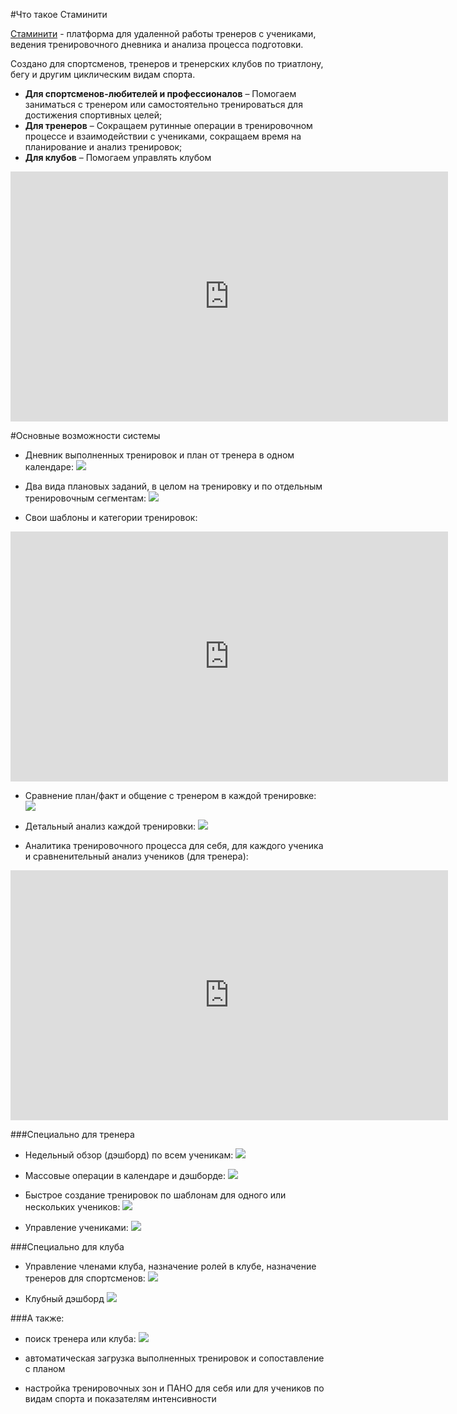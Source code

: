 #Что такое Стаминити

[Стаминити](https://staminity.com) - платформа для удаленной работы тренеров с учениками, ведения тренировочного дневника и анализа процесса подготовки. 

Создано для спортсменов, тренеров и тренерских клубов по триатлону, бегу и другим циклическим видам спорта. 

* **Для спортсменов-любителей и профессионалов** – Помогаем заниматься с тренером или самостоятельно тренироваться для достижения спортивных целей;
* **Для тренеров** – Cокращаем рутинные операции в тренировочном процессе и взаимодействии с учениками, сокращаем время на планирование и анализ тренировок; 
* **Для клубов** – Помогаем управлять клубом


<iframe width="700" height="400" src="https://www.youtube.com/embed/Y_H-ffsqMT8" frameborder="0" allowfullscreen></iframe>

#Основные возможности системы

* Дневник выполненных тренировок и план от тренера в одном календаре:
![](http://content.staminity.com/assets/images/image.png)

* Два вида плановых заданий, в целом на тренировку и по отдельным тренировочным сегментам:
![](http://content.staminity.com/assets/images/image.png)

* Свои шаблоны и категории тренировок:
<iframe width="700" height="400" src="https://www.youtube.com/watch?v=tnrZ6dzNQVk" frameborder="0" allowfullscreen></iframe>

* Сравнение план/факт и общение с тренером в каждой тренировке:
![](http://content.staminity.com/assets/images/image.png)

* Детальный анализ каждой тренировки: 
![](http://content.staminity.com/assets/images/image.png)

* Аналитика тренировочного процесса для себя, для каждого ученика и сравненительный анализ учеников (для тренера):
<iframe width="700" height="400" src="https://www.youtube.com/watch?v=AxLKeMMTn2Q" frameborder="0" allowfullscreen></iframe>

###Специально для тренера

* Недельный обзор (дэшборд) по всем ученикам:
![](http://content.staminity.com/assets/images/image.png)

* Массовые операции в календаре и дэшборде:
![](http://content.staminity.com/assets/images/image.png)

* Быстрое создание тренировок по шаблонам для одного или нескольких учеников:
![](http://content.staminity.com/assets/images/image.png)

* Управление учениками:
![](http://content.staminity.com/assets/images/image.png)

###Специально для клуба
* Управление членами клуба, назначение ролей в клубе, назначение тренеров для спортсменов:
![](http://content.staminity.com/assets/images/image.png)

* Клубный дэшборд
![](http://content.staminity.com/assets/images/image.png)


###А также:
* поиск тренера или клуба:
![](http://content.staminity.com/assets/images/image.png)

* автоматическая загрузка выполненных тренировок и сопоставление с планом
* настройка тренировочных зон и ПАНО для себя или для учеников по видам спорта и показателям интенсивности